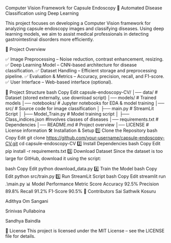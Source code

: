 Computer Vision Framework for Capsule Endoscopy
🚀 Automated Disease Classification using Deep Learning

This project focuses on developing a Computer Vision framework for analyzing capsule endoscopy images and classifying diseases. Using deep learning models, we aim to assist medical professionals in detecting gastrointestinal disorders more efficiently.

📌 Project Overview

✅ Image Preprocessing – Noise reduction, contrast enhancement, resizing.
✅ Deep Learning Model – CNN-based architecture for disease classification.
✅ Dataset Handling – Efficient storage and preprocessing pipeline.
✅ Evaluation & Metrics – Accuracy, precision, recall, and F1-score.
✅ User Interface – Web-based interface (optional).

📁 Project Structure
bash
Copy
Edit
capsule-endoscopy-CV/
│── data/                 # Dataset (stored externally, use download script)
│── models/               # Trained models
│── notebooks/            # Jupyter notebooks for EDA & model training
│── src/                  # Source code for image classification
│   ├── main.py           # StreamLit Script
│   ├── Model_Train.py    # Model training script
│   ├── Class_indices.json  #Involves classes of diseases
│── requirements.txt      # Dependencies
│── README.md             # Project overview
│── LICENSE               # License information
🛠️ Installation & Setup
1️⃣ Clone the Repository
bash
Copy
Edit
git clone https://github.com/your-username/capsule-endoscopy-CV.git
cd capsule-endoscopy-CV
2️⃣ Install Dependencies
bash
Copy
Edit
pip install -r requirements.txt
3️⃣ Download Dataset
Since the dataset is too large for GitHub, download it using the script:

bash
Copy
Edit
python download_data.py
4️⃣ Train the Model
bash
Copy
Edit
python src/train.py
5️⃣ Run StreamLit Script
bash
Copy
Edit
streamlit run .\main.py
📊 Model Performance
Metric	Score
Accuracy	92.5%
Precision	89.8%
Recall	91.2%
F1-Score	90.5%
🤝 Contributors
Sai Sathwik Kosuru

Adithya Om Sangani

Srinivas Pullaboina

Sandhya Baindla

📝 License
This project is licensed under the MIT License – see the LICENSE file for details.
